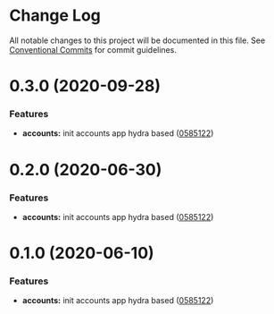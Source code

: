 # Change Log

All notable changes to this project will be documented in this file.
See [Conventional Commits](https://conventionalcommits.org) for commit guidelines.

# 0.3.0 (2020-09-28)


### Features

* **accounts:** init accounts app hydra based ([0585122](https://github.com/Atlantis-Lab/serenity/commit/0585122719c27b261baae2b159c61098f235250a))






# 0.2.0 (2020-06-30)

### Features

- **accounts:** init accounts app hydra based ([0585122](https://github.com/atlantisunited/serenity/commit/0585122719c27b261baae2b159c61098f235250a))

# 0.1.0 (2020-06-10)

### Features

- **accounts:** init accounts app hydra based ([0585122](https://github.com/atlantisunited/serenity/commit/0585122719c27b261baae2b159c61098f235250a))
